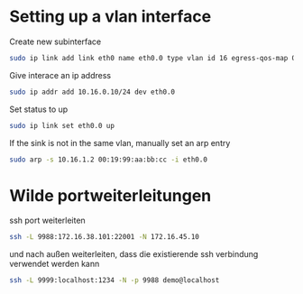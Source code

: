 # Setting up a vlan interface

Create new subinterface
```bash
sudo ip link add link eth0 name eth0.0 type vlan id 16 egress-qos-map 0:0 1:1 2:2 3:3 4:4 5:5 6:6 7:7
```

Give interace an ip address
```bash
sudo ip addr add 10.16.0.10/24 dev eth0.0
```


Set status to up
```bash
sudo ip link set eth0.0 up
```

If the sink is not in the same vlan, manually set an arp entry
```bash
sudo arp -s 10.16.1.2 00:19:99:aa:bb:cc -i eth0.0
```


# Wilde portweiterleitungen

ssh port weiterleiten
```bash
ssh -L 9988:172.16.38.101:22001 -N 172.16.45.10
```

und nach außen weiterleiten, dass die existierende ssh verbindung verwendet werden kann
```bash
ssh -L 9999:localhost:1234 -N -p 9988 demo@localhost
```
